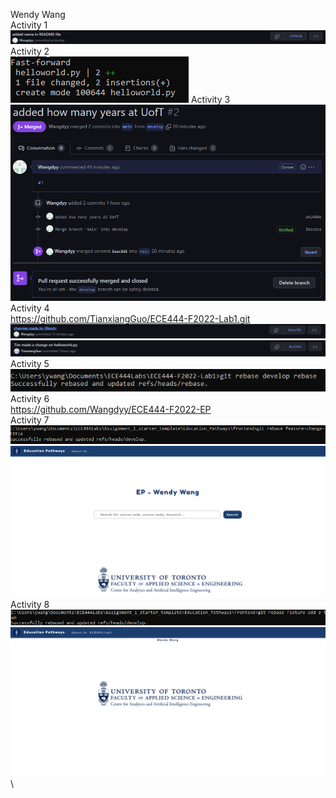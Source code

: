 Wendy Wang\
Activity 1\
![](images/Activity1.png)
Activity 2\
![](images/Activity2.png)
Activity 3\
![](images/Activity3.png)
Activity 4\
https://github.com/TianxiangGuo/ECE444-F2022-Lab1.git
![](images/Activity4_1.png)
![](images/Activity4_2.png)
Activity 5\
![](images/Activity5.png)\
Activity 6\
https://github.com/Wangdyy/ECE444-F2022-EP \
Activity 7\
![](images/Activity7_1.png)\
![](images/Activity7_2.png)\
Activity 8\
![](images/Activity8_1.png)\
![](images/Activity8_2.png)\